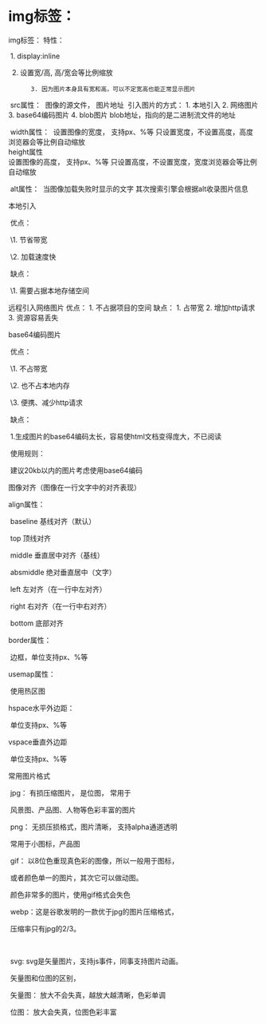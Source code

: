 #   img标签：

   img标签：
      特性：

​	1.  display:inline

2. 设置宽/高, 高/宽会等比例缩放

          3. 因为图片本身具有宽和高，可以不定宽高也能正常显示图片

​          src属性：
​              图像的源文件， 图片地址
​              引入图片的方式：
                    1. 本地引入
                                        2. 网络图片
                                        3. base64编码图片
                                                            4. blob图片
                       blob地址，指向的是二进制流文件的地址

​          width属性：
​              设置图像的宽度， 支持px、%等
​              只设置宽度，不设置高度，高度浏览器会等比例自动缩放          
​          height属性    
​              设置图像的高度， 支持px、%等
​              只设置高度，不设置宽度，宽度浏览器会等比例自动缩放         

​          alt属性：
​              当图像加载失败时显示的文字
​              其次搜索引擎会根据alt收录图片信息

 本地引入

​    优点： 

​      \1. 节省带宽

​      \2. 加载速度快

​    缺点：

​      \1. 需要占据本地存储空间 

  远程引入网络图片 
          优点：
              1. 不占据项目的空间
                    缺点：
                            1. 占带宽
                                          2. 增加http请求
                                          3. 资源容易丢失



 base64编码图片 

​     优点：

​       \1. 不占带宽

​       \2. 也不占本地内存

​       \3. 便携、减少http请求

​     缺点：

​       1.生成图片的base64编码太长，容易使html文档变得庞大，不已阅读

​       使用规则：

​        建议20kb以内的图片考虑使用base64编码

 图像对齐（图像在一行文字中的对齐表现）

   align属性：

​     baseline  基线对齐（默认）

​     top    顶线对齐

​     middle   垂直居中对齐（基线）

​     absmiddle 绝对垂直居中（文字）

​     left    左对齐（在一行中左对齐）

​     right   右对齐（在一行中右对齐）

​     bottom   底部对齐

  border属性：

​    边框，单位支持px、%等

  usemap属性：

​    使用热区图

  hspace水平外边距：

​    单位支持px、%等

  vspace垂直外边距

​    单位支持px、%等

 常用图片格式

​     jpg： 有损压缩图片， 是位图， 常用于

​         风景图、产品图、人物等色彩丰富的图片



​     png： 无损压损格式，图片清晰， 支持alpha通道透明

​         常用于小图标，产品图



​     gif： 以8位色重现真色彩的图像，所以一般用于图标，

​         或者颜色单一的图片，其次它可以做动图。

​         颜色非常多的图片，使用gif格式会失色



​     webp：这是谷歌发明的一款优于jpg的图片压缩格式，

​         压缩率只有jpg的2/3。

​     

​     svg:  svg是矢量图片，支持js事件，同事支持图片动画。



​     矢量图和位图的区别，

​        矢量图： 放大不会失真，越放大越清晰，色彩单调

​        位图：  放大会失真，位图色彩丰富